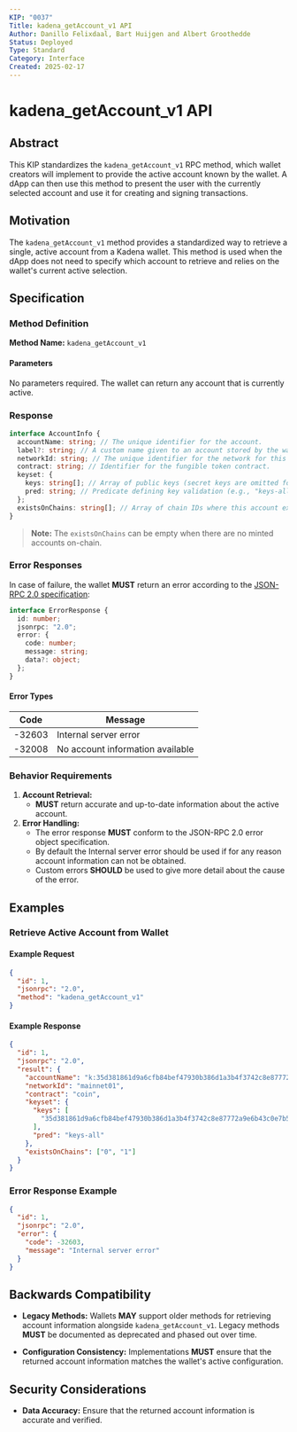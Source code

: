 ```yaml
---
KIP: "0037"
Title: kadena_getAccount_v1 API
Author: Danillo Felixdaal, Bart Huijgen and Albert Groothedde
Status: Deployed
Type: Standard
Category: Interface
Created: 2025-02-17
---
```


# kadena_getAccount_v1 API

## Abstract

This KIP standardizes the `kadena_getAccount_v1` RPC method, which wallet creators will implement to provide the active
account known by the wallet. A dApp can then use this method to present the user with the
currently selected account and use it for creating and signing transactions.

## Motivation

The `kadena_getAccount_v1` method provides a standardized way to retrieve a
single, active account from a Kadena wallet. This method is used when the dApp
does not need to specify which account to retrieve and relies on the wallet's
current active selection.

## Specification

### Method Definition

**Method Name:** `kadena_getAccount_v1`

#### Parameters

No parameters required. The wallet can return any account that is currently
active.

### Response

```typescript
interface AccountInfo {
  accountName: string; // The unique identifier for the account.
  label?: string; // A custom name given to an account stored by the wallet.
  networkId: string; // The unique identifier for the network for this account.
  contract: string; // Identifier for the fungible token contract.
  keyset: {
    keys: string[]; // Array of public keys (secret keys are omitted for security).
    pred: string; // Predicate defining key validation (e.g., "keys-all", "keys-any").
  };
  existsOnChains: string[]; // Array of chain IDs where this account exists
}
```

> **Note:** The `existsOnChains` can be empty when there are no minted accounts
> on-chain.

### Error Responses

In case of failure, the wallet **MUST** return an error according to the
[JSON-RPC 2.0 specification](https://www.jsonrpc.org/specification#error_object):

```typescript
interface ErrorResponse {
  id: number;
  jsonrpc: "2.0";
  error: {
    code: number;
    message: string;
    data?: object;
  };
}
```

#### Error Types

| Code   | Message                          |
| ------ | -------------------------------- |
| -32603 | Internal server error            |
| -32008 | No account information available |

### Behavior Requirements

1. **Account Retrieval:**
   - **MUST** return accurate and up-to-date information about the active
     account.
2. **Error Handling:**
   - The error response **MUST** conform to the JSON-RPC 2.0 error object
     specification.
   - By default the Internal server error should be used if for any reason account
     information can not be obtained.
   - Custom errors **SHOULD** be used to give more detail about the cause of the error.

## Examples

### Retrieve Active Account from Wallet

#### Example Request

```json
{
  "id": 1,
  "jsonrpc": "2.0",
  "method": "kadena_getAccount_v1"
}
```

#### Example Response

```json
{
  "id": 1,
  "jsonrpc": "2.0",
  "result": {
    "accountName": "k:35d381861d9a6cfb84bef47930b386d1a3b4f3742c8e87772a9e6b43c0e7b5f7",
    "networkId": "mainnet01",
    "contract": "coin",
    "keyset": {
      "keys": [
        "35d381861d9a6cfb84bef47930b386d1a3b4f3742c8e87772a9e6b43c0e7b5f7"
      ],
      "pred": "keys-all"
    },
    "existsOnChains": ["0", "1"]
  }
}
```

### Error Response Example

```json
{
  "id": 1,
  "jsonrpc": "2.0",
  "error": {
    "code": -32603,
    "message": "Internal server error"
  }
}
```

## Backwards Compatibility

- **Legacy Methods:** Wallets **MAY** support older methods for retrieving
  account information alongside `kadena_getAccount_v1`. Legacy methods **MUST**
  be documented as deprecated and phased out over time.

- **Configuration Consistency:** Implementations **MUST** ensure that the
  returned account information matches the wallet's active configuration.

## Security Considerations

- **Data Accuracy:** Ensure that the returned account information is accurate
  and verified.
